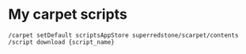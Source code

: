# My carpet scripts
```
/carpet setDefault scriptsAppStore superredstone/scarpet/contents
/script download {script_name}
```
